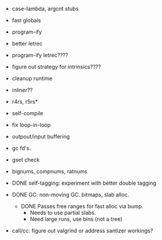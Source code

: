 
* case-lambda, argcnt stubs

* fast globals
* program-ify
* better letrec
* program-ify letrec????

* figure out strategy for intrinsics????
* cleanup runtime
* inliner?? 

* r4rs, r5rs*
* self-compile
* fix loop-in-loop
* outpout/input buffering
* gc fd's.
* gset check
* bignums, compnums, ratnums

* DONE self-tagging: experiment with better double tagging

* DONE GC: non-moving GC. bitmaps, slab alloc.  
  * DONE Passes free ranges for fast alloc via bump.
	* Needs to use partial slabs.
	* Need large runs, use bins (not a tree)

* call/cc: figure out valgrind or address santizer workings?
